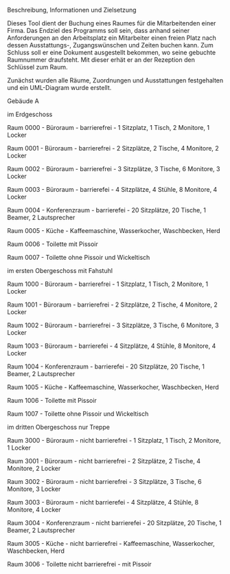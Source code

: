 Beschreibung, Informationen und Zielsetzung

Dieses Tool dient der Buchung eines Raumes für die Mitarbeitenden einer Firma. 
Das Endziel des Programms soll sein, dass anhand seiner Anforderungen an den Arbeitsplatz ein Mitarbeiter einen freien Platz nach 
dessen Ausstattungs-, Zugangswünschen und Zeiten buchen kann.
Zum Schluss soll er eine Dokument ausgestellt bekommen, wo seine gebuchte Raumnummer draufsteht. Mit dieser erhät er an der Rezeption den Schlüssel zum Raum.

Zunächst wurden alle Räume, Zuordnungen und Ausstattungen festgehalten und ein UML-Diagram wurde erstellt.



Gebäude A

im Erdgeschoss 

Raum 0000 - Büroraum - barrierefrei - 1 Sitzplatz, 1 Tisch, 2 Monitore, 1 Locker

Raum 0001 - Büroraum - barrierefrei - 2 Sitzplätze, 2 Tische, 4 Monitore, 2 Locker

Raum 0002 - Büroraum - barrierefrei - 3 Sitzplätze, 3 Tische, 6 Monitore, 3 Locker

Raum 0003 - Büroraum - barrierefei - 4 Sitzplätze, 4 Stühle, 8 Monitore, 4 Locker

Raum 0004 - Konferenzraum - barrierefei - 20 Sitzplätze, 20 Tische, 1 Beamer, 2 Lautsprecher

Raum 0005 - Küche - Kaffeemaschine, Wasserkocher, Waschbecken, Herd

Raum 0006 - Toilette mit Pissoir

Raum 0007 - Toilette ohne Pissoir und Wickeltisch

im ersten Obergeschoss mit Fahstuhl

Raum 1000 - Büroraum - barrierefrei - 1 Sitzplatz, 1 Tisch, 2 Monitore, 1 Locker

Raum 1001 - Büroraum - barrierefrei - 2 Sitzplätze, 2 Tische, 4 Monitore, 2 Locker

Raum 1002 - Büroraum - barrierefrei - 3 Sitzplätze, 3 Tische, 6 Monitore, 3 Locker

Raum 1003 - Büroraum - barrierefei - 4 Sitzplätze, 4 Stühle, 8 Monitore, 4 Locker

Raum 1004 - Konferenzraum - barrierefei - 20 Sitzplätze, 20 Tische, 1 Beamer, 2 Lautsprecher

Raum 1005 - Küche - Kaffeemaschine, Wasserkocher, Waschbecken, Herd

Raum 1006 - Toilette mit Pissoir

Raum 1007 - Toilette ohne Pissoir und Wickeltisch

im dritten Obergeschoss nur Treppe

Raum 3000 - Büroraum - nicht barrierefrei - 1 Sitzplatz, 1 Tisch, 2 Monitore, 1 Locker

Raum 3001 - Büroraum - nicht barrierefrei - 2 Sitzplätze, 2 Tische, 4 Monitore, 2 Locker

Raum 3002 - Büroraum - nicht barrierefrei - 3 Sitzplätze, 3 Tische, 6 Monitore, 3 Locker

Raum 3003 - Büroraum - nicht barrierefei - 4 Sitzplätze, 4 Stühle, 8 Monitore, 4 Locker

Raum 3004 - Konferenzraum - nicht barrierefei - 20 Sitzplätze, 20 Tische, 1 Beamer, 2 Lautsprecher

Raum 3005 - Küche - nicht barrierefrei - Kaffeemaschine, Wasserkocher, Waschbecken, Herd

Raum 3006 - Toilette nicht barrierefrei - mit Pissoir

